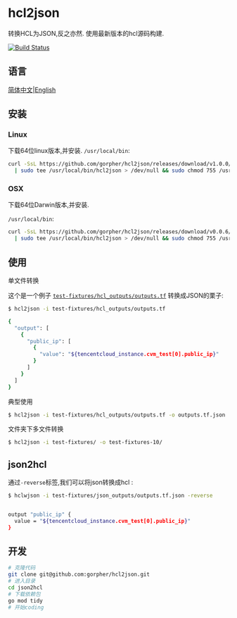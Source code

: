 # hcl2json
转换HCL为JSON,反之亦然. 使用最新版本的hcl源码构建.

[![Build Status](https://travis-ci.org/gorpher/hcl2json.svg?branch=master)](https://travis-ci.org/gorpher/hcl2json)

## 语言
[简体中文](/README_zh.md)|[English](/READMD.md)

## 安装 

### Linux

下载64位linux版本,并安装.
`/usr/local/bin`:

```bash
curl -SsL https://github.com/gorpher/hcl2json/releases/download/v1.0.0/hcl2json_v1.0.0_linux_amd64 \
  | sudo tee /usr/local/bin/hcl2json > /dev/null && sudo chmod 755 /usr/local/bin/hcl2json && hcl2json -version
```


### OSX

下载64位Darwin版本,并安装.

`/usr/local/bin`:

```bash
curl -SsL https://github.com/gorpher/hcl2json/releases/download/v0.0.6/hcl2json_v1.0.1_darwin_amd64 \
  | sudo tee /usr/local/bin/hcl2json > /dev/null && sudo chmod 755 /usr/local/bin/hcl2json && hcl2json -version
```


## 使用

单文件转换

这个是一个例子 [`test-fixtures/hcl_outputs/outputs.tf`](test-fixtures/hcl_outputs/outputs.tf) 转换成JSON的栗子:


```bash
$ hcl2json -i test-fixtures/hcl_outputs/outputs.tf

{
  "output": [
    {
      "public_ip": [
        {
          "value": "${tencentcloud_instance.cvm_test[0].public_ip}"
        }
      ]
    }
  ]
}
```

典型使用

```bash
$ hcl2json -i test-fixtures/hcl_outputs/outputs.tf -o outputs.tf.json
```

文件夹下多文件转换

```bash
$ hcl2json -i test-fixtures/ -o test-fixtures-10/
```

## json2hcl

通过`-reverse`标签,我们可以将json转换成hcl :

```bash
$ hclwjson -i test-fixtures/json_outputs/outputs.tf.json -reverse


output "public_ip" {
  value = "${tencentcloud_instance.cvm_test[0].public_ip}"
}
```

## 开发

```bash
# 克隆代码
git clone git@github.com:gorpher/hcl2json.git
# 进入目录
cd json2hcl
# 下载依赖包
go mod tidy
# 开始coding
```
